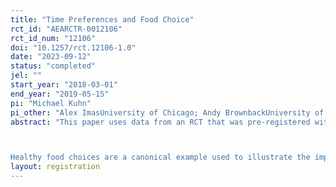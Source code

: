 ```yaml
---
title: "Time Preferences and Food Choice"
rct_id: "AEARCTR-0012106"
rct_id_num: "12106"
doi: "10.1257/rct.12106-1.0"
date: "2023-09-12"
status: "completed"
jel: ""
start_year: "2018-03-01"
end_year: "2019-05-15"
pi: "Michael Kuhn"
pi_other: "Alex ImasUniversity of Chicago; Andy BrownbackUniversity of Arkansas"
abstract: "This paper uses data from an RCT that was pre-registered with AsPredicted.org and published in ReStat.  Some parts of that pre-registration deal with analysis that didn't make it into that paper, but appear in a new paper that we intend to submit to AEA journals.  The relevant pre-registration remains the AsPredicted document from before the study was run.

Healthy food choices are a canonical example used to illustrate the importance of time preferences in behavioral economics.  However, the literature lacks a direct demonstration that they are well-predicted by incentivized time preference measures.  We offer direct evidence by combining a novel, two-question, incentivized time preference measurement with data from a field experiment that includes grocery purchases and consumption.  Our present-focus measure is highly predictive of food choice, capturing a number of behaviors consistent with self-control problems, which provides direct evidence for the common assumption that important aspects of nutrition are driven by time preferences."
layout: registration
---
```


